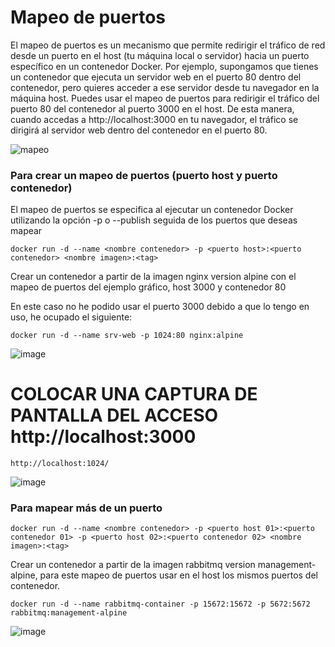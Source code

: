 # Mapeo de puertos
El mapeo de puertos es un mecanismo que permite redirigir el tráfico de red desde un puerto en el host (tu máquina local o servidor) hacia un puerto específico en un contenedor Docker.
Por ejemplo, supongamos que tienes un contenedor que ejecuta un servidor web en el puerto 80 dentro del contenedor, pero quieres acceder a ese servidor desde tu navegador en la máquina host. Puedes usar el mapeo de puertos para redirigir el tráfico del puerto 80 del contenedor al puerto 3000 en el host. De esta manera, cuando accedas a http://localhost:3000 en tu navegador, el tráfico se dirigirá al servidor web dentro del contenedor en el puerto 80.

![mapeo](imagenes/mapeoPuertos.PNG)

### Para crear un mapeo de puertos (puerto host y puerto contenedor)
El mapeo de puertos se especifica al ejecutar un contenedor Docker utilizando la opción -p o --publish seguida de los puertos que deseas mapear
```
docker run -d --name <nombre contenedor> -p <puerto host>:<puerto contenedor> <nombre imagen>:<tag>

```
Crear un contenedor a partir de la imagen nginx version alpine con el mapeo de puertos del ejemplo gráfico, host 3000 y contenedor 80

En este caso no he podido usar el puerto 3000 debido a que lo tengo en uso, he ocupado el siguiente:

```
docker run -d --name srv-web -p 1024:80 nginx:alpine
```
![image](https://github.com/JhonMeza7/2024A-ISWD633-GR1/assets/89060377/91214947-1822-4691-a507-cccb6b6aabab)


# COLOCAR UNA CAPTURA DE PANTALLA  DEL ACCESO http://localhost:3000

```
http://localhost:1024/

```
![image](https://github.com/JhonMeza7/2024A-ISWD633-GR1/assets/89060377/d550a55a-49e3-4d9e-a7f4-c6689d53539c)


### Para mapear más de un puerto

```
docker run -d --name <nombre contenedor> -p <puerto host 01>:<puerto contenedor 01> -p <puerto host 02>:<puerto contenedor 02> <nombre imagen>:<tag>
```

Crear un contenedor a partir de la imagen rabbitmq version management-alpine, para este mapeo de puertos usar en el host los mismos puertos del contenedor.

```
docker run -d --name rabbitmq-container -p 15672:15672 -p 5672:5672 rabbitmq:management-alpine
```
![image](https://github.com/JhonMeza7/2024A-ISWD633-GR1/assets/89060377/94c48b0b-bee1-4c47-8cdf-12ef3c4e97ae)
